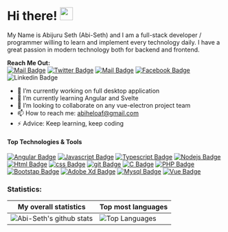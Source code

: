 # Hi there! <img src="https://raw.githubusercontent.com/MartinHeinz/MartinHeinz/master/wave.gif" width="30px">

My Name is Abijuru Seth (Abi-Seth) and I am a full-stack developer / programmer willing to learn and implement every technology daily. I have a great passion in modern technology both for backend and frontend. 


**Reach Me Out:<br>**
[![Mail Badge](https://img.shields.io/badge/-Ãbi_Seth-c0392b?style=flat&labelColor=c0392b&logo=gmail&logoColor=white)](mailto:abiheloaf@gmail.com)
[![Twitter Badge](https://img.shields.io/badge/-@seth_abi-blue?style=plastic&logo=Twitter&logoColor=white&link=https://twitter.com/seth_abi)](https://twitter.com/moshfiqrony/)
[![Mail Badge](https://img.shields.io/badge/-@seth_abi-e84393?style=flat&labelColor=e84393&logo=instagram&logoColor=white)](https://www.instagram.com/seth_abi/) 
[![Facebook Badge](https://img.shields.io/badge/-abiheloafseth-blue?style=plastic&logo=Facebook&logoColor=white&link=https://www.facebook.com/abijuru.seth/)](https://www.facebook.com/abijuru.seth/)
![Linkedin Badge](https://img.shields.io/badge/-Abiseth-blue?style=plastic&logo=Linkedin&logoColor=white&link=https://www.linkedin.com/in/abi-seth-b84419210/)

- 🔭 I’m currently working on full desktop application 
- 🌱 I’m currently learning Angular and Svelte
- 👯 I’m looking to collaborate on any vue-electron project team
- 📫 How to reach me: abiheloaf@gmail.com
- ⚡ Advice: Keep learning, keep coding

#### Top Technologies & Tools

[![Angular Badge](https://img.shields.io/badge/angular-%23DD0031.svg?style=for-the-badge&logo=angular&logoColor=white)](#) [![Javascript Badge](https://img.shields.io/badge/-Javascript-F0DB4F?style=for-the-badge&labelColor=black&logo=javascript&logoColor=F0DB4F)](#) [![Typescript Badge](https://img.shields.io/badge/-Typescript-007acc?style=for-the-badge&labelColor=black&logo=typescript&logoColor=007acc)](#) [![Nodejs Badge](https://img.shields.io/badge/-linux-3C873A?style=for-the-badge&labelColor=black&logo=node.js&logoColor=3C873A)](#) [![Html Badge](https://img.shields.io/badge/html%20-%23E34F26.svg?&style=for-the-badge&labelColor=black&logo=html5&logoColor=white)](#) [![css Badge](https://img.shields.io/badge/css%20-%231572B6.svg?&style=for-the-badge&labelColor=black&logo=css3&logoColor=white)](#) [![git Badge](https://img.shields.io/badge/git%20-%23F05032.svg?&style=for-the-badge&labelColor=black&logo=git&logoColor=white)](#) [![C Badge](https://img.shields.io/badge/c-%2300599C.svg?style=for-the-badge&logo=c&logoColor=white)](#) [![PHP Badge](https://img.shields.io/badge/php-%23777BB4.svg?style=for-the-badge&logo=php&logoColor=white)](#) [![Bootstap Badge](https://img.shields.io/badge/bootstrap-%23563D7C.svg?style=for-the-badge&logo=bootstrap&logoColor=white)](#) [![Adobe Xd Badge](https://img.shields.io/badge/adobexd-%23FF26BE.svg?style=for-the-badge&logo=adobexd&logoColor=white)](#)  [![Mysql Badge](https://img.shields.io/badge/mysql-%2300f.svg?style=for-the-badge&logo=mysql&logoColor=white)](#)
[![Vue Badge](https://img.shields.io/badge/vue-%41B883.svg?style=for-the-badge&logo=vue&logoColor=white)](#)

<!-- <a href="https://abistore.netlify.app/"><img src="https://www.kindpng.com/picc/m/299-2994011_front-end-development-logos-hd-png-download.png" align="right" height="200" /></a> -->


### Statistics:
|My overall statistics|Top most languages |
|------------------|-------------|
|![Abi-Seth's github stats](https://github-readme-stats.vercel.app/api?username=Abi-Seth&show_icons=true&hide_border=true&count_private=true&theme=tokyonight)|![Top Languages](https://github-readme-stats.vercel.app/api/top-langs/?username=Abi-Seth&langs_count=10&count_private=true&hide_border=true&theme=tokyonight&layout=compact)|
